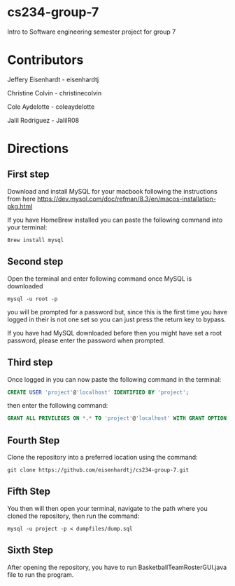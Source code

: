 # cs234-group-7
Intro to Software engineering semester project for group 7

# Contributors

Jeffery Eisenhardt - eisenhardtj

Christine Colvin - christinecolvin

Cole Aydelotte - coleaydelotte

Jalil Rodriguez - JalilR08

# Directions

## First step

Download and install MySQL for your macbook following the instructions from here 
https://dev.mysql.com/doc/refman/8.3/en/macos-installation-pkg.html

If you have HomeBrew installed you can paste the following command into your terminal:
```shell
Brew install mysql
```

## Second step
Open the terminal and enter following command once MySQL is downloaded
```shell
mysql -u root -p
```
you will be prompted for a password but, since this is the first time you have logged in their 
is not one set so you can just press the return key to bypass.

If you have had MySQL downloaded before then you might have set a root password, please enter
the password when prompted.

## Third step
Once logged in you can now paste the following command in the terminal:
```sql
CREATE USER 'project'@'localhost' IDENTIFIED BY 'project';
```
then enter the following command:
```sql
GRANT ALL PRIVILEGES ON *.* TO 'project'@'localhost' WITH GRANT OPTION;
```
## Fourth Step
Clone the repository into a preferred location using the command:
```shell
git clone https://github.com/eisenhardtj/cs234-group-7.git
```

## Fifth Step

You then will then open your terminal, navigate to the path where you cloned the repository, 
then run the command:
```shell
mysql -u project -p < dumpfiles/dump.sql
```

## Sixth Step

After opening the repository, you have to run BasketballTeamRosterGUI.java file to run the program.
